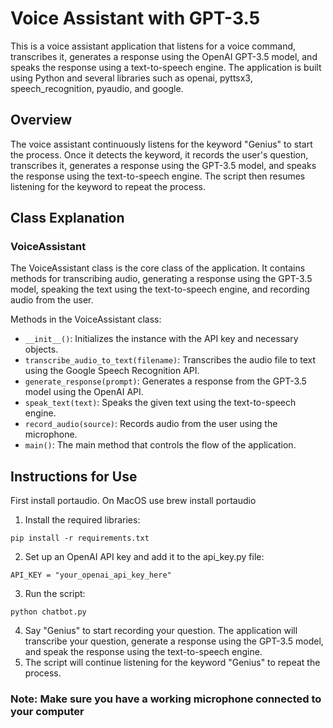 # Voice Assistant with GPT-3.5

This is a voice assistant application that listens for a voice command, transcribes it, generates a response using the OpenAI GPT-3.5 model, and speaks the response using a text-to-speech engine. The application is built using Python and several libraries such as openai, pyttsx3, speech_recognition, pyaudio, and google.

## Overview

The voice assistant continuously listens for the keyword "Genius" to start the process. Once it detects the keyword, it records the user's question, transcribes it, generates a response using the GPT-3.5 model, and speaks the response using the text-to-speech engine. The script then resumes listening for the keyword to repeat the process.

## Class Explanation

### VoiceAssistant

The VoiceAssistant class is the core class of the application. It contains methods for transcribing audio, generating a response using the GPT-3.5 model, speaking the text using the text-to-speech engine, and recording audio from the user.

Methods in the VoiceAssistant class:

- `__init__()`: Initializes the instance with the API key and necessary objects.
- `transcribe_audio_to_text(filename)`: Transcribes the audio file to text using the Google Speech Recognition API.
- `generate_response(prompt)`: Generates a response from the GPT-3.5 model using the OpenAI API.
- `speak_text(text)`: Speaks the given text using the text-to-speech engine.
- `record_audio(source)`: Records audio from the user using the microphone.
- `main()`: The main method that controls the flow of the application.

## Instructions for Use

First install portaudio. On MacOS use brew install portaudio

1. Install the required libraries:

```
pip install -r requirements.txt
```

2. Set up an OpenAI API key and add it to the api_key.py file:

```
API_KEY = "your_openai_api_key_here"
```

3. Run the script:

```
python chatbot.py
```

4. Say "Genius" to start recording your question. The application will transcribe your question, generate a response using the GPT-3.5 model, and speak the response using the text-to-speech engine.
5. The script will continue listening for the keyword "Genius" to repeat the process.

### Note: Make sure you have a working microphone connected to your computer
